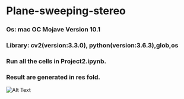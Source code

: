 # Plane-sweeping-stereo
### Os: mac OC Mojave Version 10.1
### Library: cv2(version:3.3.0), python(version:3.6.3),glob,os
### Run all the cells in Project2.ipynb.
### Result are generated in res fold.
![Alt Text](https://github.com/WaitingZhan/Plane-sweeping-stereo/blob/master/warp.gif)
